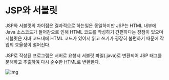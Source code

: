 # JSP와 서블릿

JSP와 서블릿의 차이점은 결과적으로 하는일은 동일하지만 JSP는 HTML 내부에 Java 소스코드가 들어감으로 인해 HTML 코드를 작성하기 간편하다는 장점이 있으며 서블릿은 자바 코드내에 HTML 코드가 있어서 읽고 쓰기가 굉장히 불편하기 때문에 작업의 효율성이 떨어진다.

JSP로 작성된 프로그램은 서버로 요청시 서블릿 파일(.java)로 변환되어 JSP 태그를 분해하고 추출하여 다시 순수한 HTML로 변환한다.

![img](https://t1.daumcdn.net/cfile/tistory/99BD65335A01B26025)


